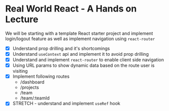 # Real World React - A Hands on Lecture

We will be starting with a template React starter project and implement login/logout feature as well as implement navigation using `react-router`

- [x] Understand prop drilling and it's shortcomings
- [x] Understand `useContext` api and implement it to avoid prop drilling
- [x] Understand and implement `react-router` to enable client side navigation
- [x] Using URL params to show dynamic data based on the route user is visiting
- [x] Implement following routes
  - /dashboard
  - /projects
  - /team
  - /team/:teamId
- [x] STRETCH - understand and implement `useRef` hook
